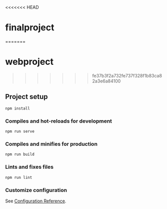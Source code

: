 <<<<<<< HEAD
# finalproject
=======
# webproject
>>>>>>> fe37b3f2a732fe737f328f1b83ca82a3e6a84100

## Project setup
```
npm install
```

### Compiles and hot-reloads for development
```
npm run serve
```

### Compiles and minifies for production
```
npm run build
```

### Lints and fixes files
```
npm run lint
```

### Customize configuration
See [Configuration Reference](https://cli.vuejs.org/config/).
